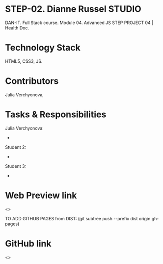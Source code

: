 
# STEP-02. Dianne Russel STUDIO

DAN-IT. Full Stack course. Module 04. Advanced JS
STEP PROJECT 04 | Health Doc.

# Technology Stack

HTML5, CSS3, JS.

# Contributors

Julia Verchyonova,


# Tasks & Responsibilities

Julia Verchyonova:

-

Student 2:

-

Student 3:

-

# Web Preview link
<>

TO ADD GITHUB PAGES from DIST: (git subtree push --prefix dist origin gh-pages)

# GitHub link

<>
